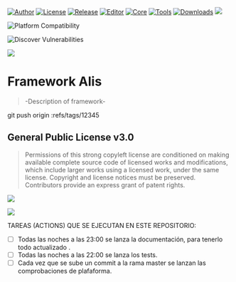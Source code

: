 [![Author](https://img.shields.io/badge/Author-Pablo%20Perdomo%20Falc%C3%B3n-blue)]()
[![License](https://img.shields.io/badge/License-GPL%20v3.0-blue)]()
[![Release](https://img.shields.io/badge/Release-v1.0.0-blue)]()
[![Editor](https://shields.io/badge/Editor-Windows%20%7C%20MacOS%20%7C%20Linux-%23989898)]()
[![Core](https://shields.io/badge/Core-Windows%20%7C%20IOS%20%7C%20Android%20%7C%20MacOS%20%7C%20Linux-%23989898)]()
[![Tools](https://shields.io/badge/Tools-Windows%20%7C%20IOS%20%7C%20Android%20%7C%20MacOS%20%7C%20Linux-%23989898)]()
[![Downloads](https://img.shields.io/github/downloads/pabllopf/alis/total.svg)]()
<img src="https://visitor-badge.laobi.icu/badge?page_id=pabllopf.alis"> 

![Platform Compatibility](https://github.com/pabllopf/Alis/workflows/Platform%20Compatibility/badge.svg?branch=main)

![Discover Vulnerabilities](https://github.com/pabllopf/Alis/workflows/Discover%20Vulnerabilities/badge.svg?branch=main)

![](https://github.com/pabllopf/Alis/blob/main/Documentation/Alis_Banner_970x250.png)


#  Framework Alis

> -Description of framework- 





git push origin :refs/tags/12345

## General Public License v3.0
> Permissions of this strong copyleft license are conditioned on making available complete source code of licensed works and modifications, which include larger works using a licensed work, under the same license. Copyright and license notices must be preserved. Contributors provide an express grant of patent rights.    

![](https://github.com/pabllopf/Alis/blob/main/Documentation/LicenseLimits.png)    

[![](https://github.com/pabllopf/Alis/blob/main/Documentation/ReadMore.png)](https://github.com/pabllopf/Alis/blob/master/LICENSE)



TAREAS (ACTIONS) QUE SE EJECUTAN EN ESTE REPOSITORIO:
- [ ] Todas las noches a las 23:00 se lanza la documentación, para tenerlo todo actualizado .
- [ ] Todas las noches a las 22:00 se lanza los tests.
- [ ] Cada vez que se sube un commit a la rama master se lanzan las comprobaciones de plafaforma.
